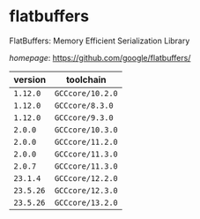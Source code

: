 # flatbuffers

FlatBuffers: Memory Efficient Serialization Library

*homepage*: <https://github.com/google/flatbuffers/>

version | toolchain
--------|----------
``1.12.0`` | ``GCCcore/10.2.0``
``1.12.0`` | ``GCCcore/8.3.0``
``1.12.0`` | ``GCCcore/9.3.0``
``2.0.0`` | ``GCCcore/10.3.0``
``2.0.0`` | ``GCCcore/11.2.0``
``2.0.0`` | ``GCCcore/11.3.0``
``2.0.7`` | ``GCCcore/11.3.0``
``23.1.4`` | ``GCCcore/12.2.0``
``23.5.26`` | ``GCCcore/12.3.0``
``23.5.26`` | ``GCCcore/13.2.0``
